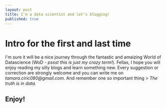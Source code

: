 ```yaml
---
layout: post
title: I'm a data scientist and let's blogging!
published: true
---
```


# Intro for the first and last time

I'm sure it will be a nice journey through the fantastic and amaizing World of Datascience (WoD - _pssst this is just my crazy term!_).
Fellas, I hope you will enjoy reading my silly blogs and learn something new. Every suggestion or correction are strongly welcome and you can write me on _tamara.ciric080@gmail.com_.
And remember one so important thing > _The truth is in data_.

## Enjoy!
